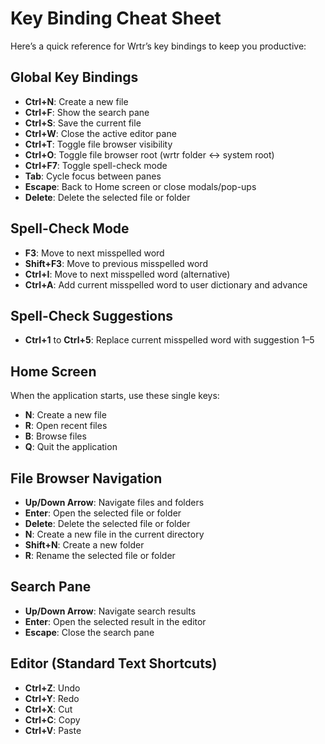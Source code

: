 # Key Binding Cheat Sheet

Here’s a quick reference for Wrtr’s key bindings to keep you productive:

## Global Key Bindings
- **Ctrl+N**: Create a new file
- **Ctrl+F**: Show the search pane
- **Ctrl+S**: Save the current file
- **Ctrl+W**: Close the active editor pane
- **Ctrl+T**: Toggle file browser visibility
- **Ctrl+O**: Toggle file browser root (wrtr folder ↔ system root)
- **Ctrl+F7**: Toggle spell-check mode
- **Tab**: Cycle focus between panes
- **Escape**: Back to Home screen or close modals/pop-ups
- **Delete**: Delete the selected file or folder

## Spell-Check Mode
- **F3**: Move to next misspelled word
- **Shift+F3**: Move to previous misspelled word
- **Ctrl+I**: Move to next misspelled word (alternative)
- **Ctrl+A**: Add current misspelled word to user dictionary and advance

## Spell-Check Suggestions
- **Ctrl+1** to **Ctrl+5**: Replace current misspelled word with suggestion 1–5

## Home Screen
When the application starts, use these single keys:
- **N**: Create a new file
- **R**: Open recent files
- **B**: Browse files
- **Q**: Quit the application

## File Browser Navigation
- **Up/Down Arrow**: Navigate files and folders
- **Enter**: Open the selected file or folder
- **Delete**: Delete the selected file or folder
- **N**: Create a new file in the current directory
- **Shift+N**: Create a new folder
- **R**: Rename the selected file or folder

## Search Pane
- **Up/Down Arrow**: Navigate search results
- **Enter**: Open the selected result in the editor
- **Escape**: Close the search pane

## Editor (Standard Text Shortcuts)
- **Ctrl+Z**: Undo
- **Ctrl+Y**: Redo
- **Ctrl+X**: Cut
- **Ctrl+C**: Copy
- **Ctrl+V**: Paste
